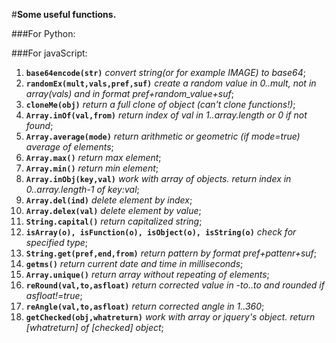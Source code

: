﻿#**Some useful functions.**

###For Python:


###For javaScript:
1. **`base64encode(str)`** *convert string(or for example IMAGE) to base64*;
2. **`randomEx(mult,vals,pref,suf)`** *create a random value in 0..mult, not in array(vals) and in format pref+random_value+suf*;
3. **`cloneMe(obj)`** *return a full clone of object (can't clone functions!)*;
4. **`Array.inOf(val,from)`** *return index of val in 1..array.length or 0 if not found*;
5. **`Array.average(mode)`** *return arithmetic or geometric (if mode=true) average of elements*;
6. **`Array.max()`** *return max element*;
7. **`Array.min()`** *return min element*;
8. **`Array.inObj(key,val)`** *work with array of objects. return index in 0..array.length-1 of key:val*;
9. **`Array.del(ind)`** *delete element by index*;
10. **`Array.delex(val)`** *delete element by value*;
11. **`String.capital()`** *return capitalized string*;
12. **`isArray(o), isFunction(o), isObject(o), isString(o)`** *check for specified type*;
13. **`String.get(pref,end,from)`** *return pattern by format pref+pattenr+suf*;
14. **`getms()`** *return current date and time in milliseconds*;
15. **`Array.unique()`** *return array without repeating of elements*;
16. **`reRound(val,to,asfloat)`** *return corrected value in -to..to and rounded if asfloat!=true*;
16. **`reAngle(val,to,asfloat)`** *return corrected angle in 1..360*;
17. **`getChecked(obj,whatreturn)`** *work with array or jquery's object. return [whatreturn] of [checked] object*;